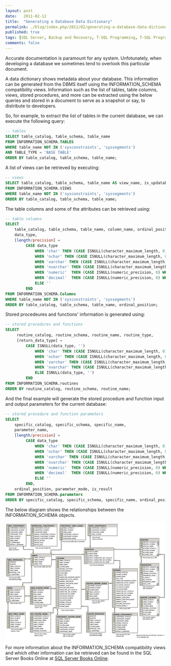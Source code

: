 ```yaml
---
layout: post
date:   2011-02-12
title:  "Generating a Database Data Dictionary"
permalink: ./blog/index.php/2011/02/generating-a-database-data-dictionary/
published: true
tags: [SQL Server, Backup and Recovery, T-SQL Programming, T-SQL Programming, Database Documentation, Database Design, Development, Coding Practices, data types, Code Samples]
comments: false
---
```

Accurate documentation is paramount for any system.  Unfotunately, when developing a database we sometimes tend to overlook this particular document.

A data dictionary shows metadata about your database.  This information can be generated from the DBMS itself using the INFORMATION_SCHEMA compatibility views.  Information such as the list of tables, table columns, views, stored procedures, and more can be extracted using the below queries and stored in a document to serve as a snapshot or say, to distribute to developers.

So, for example, to extract the list of tables in the current database, we can execute the following query:

``` sql
-- tables
SELECT table_catalog, table_schema, table_name
FROM INFORMATION_SCHEMA.TABLES
WHERE table_name NOT IN ('sysconstraints', 'syssegments')
AND TABLE_TYPE = 'BASE TABLE'
ORDER BY table_catalog, table_schema, table_name;
```

A list of views can be retrieved by executing:

``` sql
-- views
SELECT table_catalog, table_schema, table_name AS view_name, is_updatable
FROM INFORMATION_SCHEMA.VIEWS
WHERE table_name NOT IN ('sysconstraints', 'syssegments')
ORDER BY table_catalog, table_schema, table_name;
```

The table columns and some of the attributes can be retrieved using:

``` sql
-- table columns
SELECT 
    table_catalog, table_schema, table_name, column_name, ordinal_position, �
    data_type, 
    [length/precision] =
         CASE data_type
             WHEN 'char' THEN (CASE ISNULL(character_maximum_length, 0) WHEN 0 THEN '' WHEN -1 THEN 'MAX' ELSE CONVERT(VARCHAR(10), character_maximum_length) END)
             WHEN 'nchar' THEN (CASE ISNULL(character_maximum_length, 0) WHEN 0 THEN '' WHEN -1 THEN 'MAX' ELSE CONVERT(VARCHAR(10), character_maximum_length) END)
             WHEN 'varchar' THEN (CASE ISNULL(character_maximum_length, 0) WHEN 0 THEN '' WHEN -1 THEN 'MAX' ELSE CONVERT(VARCHAR(10), character_maximum_length) END)
             WHEN 'nvarchar' THEN (CASE ISNULL(character_maximum_length, 0) WHEN 0 THEN '' WHEN -1 THEN 'MAX' ELSE CONVERT(VARCHAR(10), character_maximum_length) END)
             WHEN 'numeric'  THEN (CASE ISNULL(numeric_precision, 0) WHEN 0 THEN '' ELSE CONVERT(VARCHAR(10), numeric_precision) + ', ' + CONVERT(VARCHAR(10), numeric_scale) END)
             WHEN 'decimal'  THEN (CASE ISNULL(numeric_precision, 0) WHEN 0 THEN '' ELSE CONVERT(VARCHAR(10), numeric_precision) + ', ' + CONVERT(VARCHAR(10), numeric_scale) END)
             ELSE ''
         END
FROM INFORMATION_SCHEMA.Columns
WHERE table_name NOT IN ('sysconstraints', 'syssegments')
ORDER BY table_catalog, table_schema, table_name, ordinal_position;
```

Stored procedeures and functions' information is generated using:

``` sql
-- stored procedures and functions
SELECT
     routine_catalog, routine_schema, routine_name, routine_type,
     [return_data_type] =
         CASE ISNULL(data_type, '')
             WHEN 'char' THEN (CASE ISNULL(character_maximum_length, 0) WHEN 0 THEN '' WHEN -1 THEN data_type + ' (MAX)' ELSE data_type + ' (' + CONVERT(VARCHAR(10), character_maximum_length) + ')' END)
             WHEN 'nchar' THEN (CASE ISNULL(character_maximum_length, 0) WHEN 0 THEN '' WHEN -1 THEN data_type + ' (MAX)' ELSE data_type + ' (' + CONVERT(VARCHAR(10), character_maximum_length) + ')' END)
             WHEN 'varchar' THEN (CASE ISNULL(character_maximum_length, 0) WHEN 0 THEN '' WHEN -1 THEN data_type + ' (MAX)' ELSE data_type + ' (' + CONVERT(VARCHAR(10), character_maximum_length) + ')' END)
             WHEN 'nvarchar' THEN (CASE ISNULL(character_maximum_length, 0) WHEN 0 THEN '' WHEN -1 THEN data_type + ' (MAX)' ELSE data_type + ' (' + CONVERT(VARCHAR(10), character_maximum_length) + ')' END)
             ELSE ISNULL(data_type, '')
         END
FROM INFORMATION_SCHEMA.routines
ORDER BY routine_catalog, routine_schema, routine_name;
```

And the final example will generate the stored procedure and function input and output parameters for the current database:

``` sql
-- stored procedure and function parameters
SELECT
    specific_catalog, specific_schema, specific_name,
    parameter_name,
    [length/precision] =
         CASE data_type
             WHEN 'char' THEN (CASE ISNULL(character_maximum_length, 0) WHEN 0 THEN '' WHEN -1 THEN 'MAX' ELSE CONVERT(VARCHAR(10), character_maximum_length) END)
             WHEN 'nchar' THEN (CASE ISNULL(character_maximum_length, 0) WHEN 0 THEN '' WHEN -1 THEN 'MAX' ELSE CONVERT(VARCHAR(10), character_maximum_length) END)
             WHEN 'varchar' THEN (CASE ISNULL(character_maximum_length, 0) WHEN 0 THEN '' WHEN -1 THEN 'MAX' ELSE CONVERT(VARCHAR(10), character_maximum_length) END)
             WHEN 'nvarchar' THEN (CASE ISNULL(character_maximum_length, 0) WHEN 0 THEN '' WHEN -1 THEN 'MAX' ELSE CONVERT(VARCHAR(10), character_maximum_length) END)
             WHEN 'numeric'  THEN (CASE ISNULL(numeric_precision, 0) WHEN 0 THEN '' ELSE CONVERT(VARCHAR(10), numeric_precision) + ', ' + CONVERT(VARCHAR(10), numeric_scale) END)
             WHEN 'decimal'  THEN (CASE ISNULL(numeric_precision, 0) WHEN 0 THEN '' ELSE CONVERT(VARCHAR(10), numeric_precision) + ', ' + CONVERT(VARCHAR(10), numeric_scale) END)
             ELSE ''
         END,
    ordinal_position, parameter_mode, is_result
FROM INFORMATION_SCHEMA.parameters
ORDER BY specific_catalog, specific_schema, specific_name, ordinal_position;
```

The below diagram shows the relationships between the INFORMATION_SCHEMA objects.

![INFORMATION_SCHEMA compatibility views](/assets/article_files/2011-02-generating-a-database-data-dictionary/information_schema_views_all_condensed.jpg)

For more information about the INFORMATION_SCHEMA compatibility views and which other information can be retrieved can be found in the SQL Server Books Online at [SQL Server Books Online](http://msdn.microsoft.com/en-us/library/ms186778.aspx).
